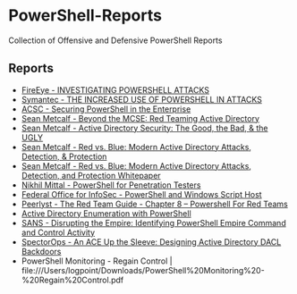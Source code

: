 # PowerShell-Reports
Collection of Offensive and Defensive PowerShell Reports

## Reports

- [FireEye - INVESTIGATING POWERSHELL ATTACKS](https://www.fireeye.com/content/dam/fireeye-www/global/en/solutions/pdfs/wp-lazanciyan-investigating-powershell-attacks.pdf)
- [Symantec - THE INCREASED USE OF POWERSHELL IN ATTACKS](https://docs.broadcom.com/doc/increased-use-of-powershell-in-attacks-16-en)
- [ACSC - Securing PowerShell in the Enterprise](https://www.cyber.gov.au/sites/default/files/2019-03/Securing_PowerShell.pdf)
- [Sean Metcalf - Beyond the MCSE: Red Teaming Active Directory](https://adsecurity.org/wp-content/uploads/2016/08/DEFCON24-2016-Metcalf-BeyondTheMCSE-RedTeamingActiveDirectory.pdf)
- [Sean Metcalf - Active Directory Security: The Good, the Bad, & the UGLY](https://adsecurity.org/wp-content/uploads/2017/04/2017-SparkCon-CurrentStateofADSecurity-Metcalf-Final.pdf)
- [Sean Metcalf - Red vs. Blue: Modern Active Directory Attacks, Detection, & Protection](https://www.blackhat.com/docs/us-15/materials/us-15-Metcalf-Red-Vs-Blue-Modern-Active-Directory-Attacks-Detection-And-Protection.pdf)
- [Sean Metcalf - Red vs. Blue: Modern Active Directory Attacks, Detection, and Protection Whitepaper](https://www.blackhat.com/docs/us-15/materials/us-15-Metcalf-Red-Vs-Blue-Modern-Active-Directory-Attacks-Detection-And-Protection-wp.pdf)
- [Nikhil Mittal - PowerShell for Penetration Testers](https://media.blackhat.com/eu-13/briefings/Mittal/bh-eu-13-powershell-for-penetration-mittal-slides.pdf)
- [Federal Office for InfoSec - PowerShell and Windows Script Host](https://www.bsi.bund.de/SharedDocs/Downloads/DE/BSI/Cyber-Sicherheit/SiSyPHus/Workpackage8_Powershell.pdf?__blob=publicationFile&v=3)
- [Peerlyst - The Red Team Guide - Chapter 8 – Powershell For Red Teams](https://static.peerlyst.com/image/upload/v1552614793/post-attachments/The_Red_Team_Guide_by_Peerlyst_community_da8swa)
- [Active Directory Enumeration with PowerShell](https://www.exploit-db.com/docs/english/46990-active-directory-enumeration-with-powershell.pdf)
- [SANS - Disrupting the Empire: Identifying PowerShell Empire Command and Control Activity](https://www.sans.org/reading-room/whitepapers/incident/disrupting-empire-identifying-powershell-empire-command-control-activity-38315)
- [SpectorOps - An ACE Up the Sleeve: Designing Active Directory DACL Backdoors](https://www.specterops.io/assets/resources/an_ace_up_the_sleeve.pdf)
- PowerShell Monitoring - Regain Control | file:///Users/logpoint/Downloads/PowerShell%20Monitoring%20-%20Regain%20Control.pdf
